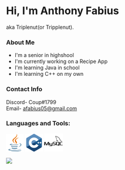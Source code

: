 # Hi, I'm Anthony Fabius

aka Triplenut(or Tripplenut).

### About Me
- I'm a senior in highshool
- I'm currently working on a Recipe App
- I'm learning Java in school
- I'm learning C++ on my own

### Contact Info
Discord- Coup#1799\
Email- afabius05@gmail.com

### Languages and Tools:
<p align="left">
<img src="images\java.png">
<img src="images\cpp.png">
<img src="images\mysql.png">
</p>

<p align="left">
<img src="https://github-readme-stats.vercel.app/api/top-langs/?username=Tripplenut&layout=compact&title_color=ffffff&text_color=daf7dc&bg_color=151515">
</p>